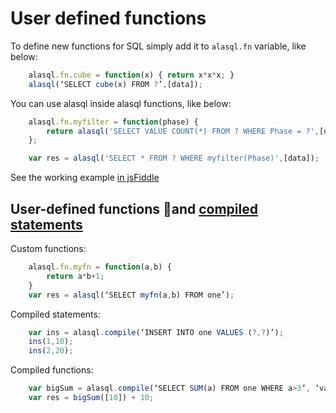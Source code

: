 # User defined functions

To define new functions for SQL simply add it to ```alasql.fn``` variable, like below:
```js
    alasql.fn.cube = function(x) { return x*x*x; }
    alasql(‘SELECT cube(x) FROM ?’,[data]);
```

You can use alasql inside alasql functions, like below:
```js
    alasql.fn.myfilter = function(phase) {
        return alasql('SELECT VALUE COUNT(*) FROM ? WHERE Phase = ?',[data,phase]) == 2;
    };

    var res = alasql('SELECT * FROM ? WHERE myfilter(Phase)',[data]);
```
See the working example [in jsFiddle](http://jsfiddle.net/agershun/1nccgs6n/3/)

## User-defined functions and [compiled statements](Compilation)

Custom functions:
```js
    alasql.fn.myfn = function(a,b) {
        return a*b+1;
    }
    var res = alasql(‘SELECT myfn(a,b) FROM one’);
```

Compiled statements:
```js
    var ins = alasql.compile(‘INSERT INTO one VALUES (?,?)’);
    ins(1,10);
    ins(2,20);
```

Compiled functions:
```js
    var bigSum = alasql.compile(‘SELECT SUM(a) FROM one WHERE a>3’, ‘value’);
    var res = bigSum([10]) + 10;
```


  